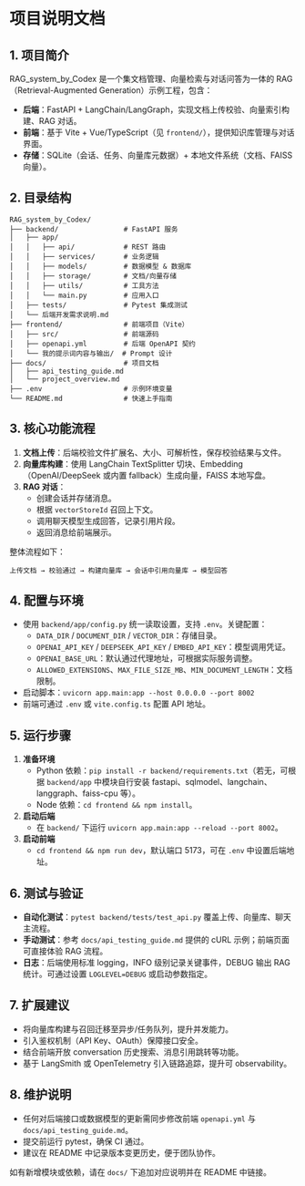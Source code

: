 # 项目说明文档

## 1. 项目简介
RAG_system_by_Codex 是一个集文档管理、向量检索与对话问答为一体的 RAG（Retrieval-Augmented Generation）示例工程，包含：
- **后端**：FastAPI + LangChain/LangGraph，实现文档上传校验、向量索引构建、RAG 对话。
- **前端**：基于 Vite + Vue/TypeScript（见 `frontend/`），提供知识库管理与对话界面。
- **存储**：SQLite（会话、任务、向量库元数据）+ 本地文件系统（文档、FAISS 向量）。

## 2. 目录结构
```
RAG_system_by_Codex/
├── backend/                # FastAPI 服务
│   ├── app/
│   │   ├── api/            # REST 路由
│   │   ├── services/       # 业务逻辑
│   │   ├── models/         # 数据模型 & 数据库
│   │   ├── storage/        # 文档/向量存储
│   │   ├── utils/          # 工具方法
│   │   └── main.py         # 应用入口
│   ├── tests/              # Pytest 集成测试
│   └── 后端开发需求说明.md
├── frontend/               # 前端项目（Vite）
│   ├── src/                # 前端源码
│   ├── openapi.yml         # 后端 OpenAPI 契约
│   └── 我的提示词内容与输出/  # Prompt 设计
├── docs/                   # 项目文档
│   ├── api_testing_guide.md
│   └── project_overview.md
├── .env                    # 示例环境变量
└── README.md               # 快速上手指南
```

## 3. 核心功能流程
1. **文档上传**：后端校验文件扩展名、大小、可解析性，保存校验结果与文件。
2. **向量库构建**：使用 LangChain TextSplitter 切块、Embedding（OpenAI/DeepSeek 或内置 fallback）生成向量，FAISS 本地写盘。
3. **RAG 对话**：
   - 创建会话并存储消息。
   - 根据 `vectorStoreId` 召回上下文。
   - 调用聊天模型生成回答，记录引用片段。
   - 返回消息给前端展示。

整体流程如下：
```
上传文档 → 校验通过 → 构建向量库 → 会话中引用向量库 → 模型回答
```

## 4. 配置与环境
- 使用 `backend/app/config.py` 统一读取设置，支持 `.env`。关键配置：
  - `DATA_DIR` / `DOCUMENT_DIR` / `VECTOR_DIR`：存储目录。
  - `OPENAI_API_KEY` / `DEEPSEEK_API_KEY` / `EMBED_API_KEY`：模型调用凭证。
  - `OPENAI_BASE_URL`：默认通过代理地址，可根据实际服务调整。
  - `ALLOWED_EXTENSIONS`、`MAX_FILE_SIZE_MB`、`MIN_DOCUMENT_LENGTH`：文档限制。
- 启动脚本：`uvicorn app.main:app --host 0.0.0.0 --port 8002`
- 前端可通过 `.env` 或 `vite.config.ts` 配置 API 地址。

## 5. 运行步骤
1. **准备环境**
   - Python 依赖：`pip install -r backend/requirements.txt`（若无，可根据 `backend/app` 中模块自行安装 fastapi、sqlmodel、langchain、langgraph、faiss-cpu 等）。
   - Node 依赖：`cd frontend && npm install`。
2. **启动后端**
   - 在 `backend/` 下运行 `uvicorn app.main:app --reload --port 8002`。
3. **启动前端**
   - `cd frontend && npm run dev`，默认端口 5173，可在 `.env` 中设置后端地址。

## 6. 测试与验证
- **自动化测试**：`pytest backend/tests/test_api.py` 覆盖上传、向量库、聊天主流程。
- **手动测试**：参考 `docs/api_testing_guide.md` 提供的 cURL 示例；前端页面可直接体验 RAG 流程。
- **日志**：后端使用标准 logging，INFO 级别记录关键事件，DEBUG 输出 RAG 统计。可通过设置 `LOGLEVEL=DEBUG` 或启动参数指定。

## 7. 扩展建议
- 将向量库构建与召回迁移至异步/任务队列，提升并发能力。
- 引入鉴权机制（API Key、OAuth）保障接口安全。
- 结合前端开放 conversation 历史搜索、消息引用跳转等功能。
- 基于 LangSmith 或 OpenTelemetry 引入链路追踪，提升可 observability。

## 8. 维护说明
- 任何对后端接口或数据模型的更新需同步修改前端 `openapi.yml` 与 `docs/api_testing_guide.md`。
- 提交前运行 pytest，确保 CI 通过。
- 建议在 README 中记录版本变更历史，便于团队协作。

如有新增模块或依赖，请在 `docs/` 下追加对应说明并在 README 中链接。
